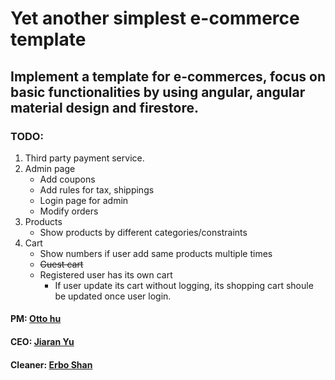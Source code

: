 # Yet another simplest e-commerce template

## Implement a template for e-commerces, focus on basic functionalities by using angular, angular material design and firestore.

### TODO: 
1. Third party payment service.
2. Admin page
    - Add coupons
    - Add rules for tax, shippings
    - Login page for admin
    - Modify orders
4. Products
    - Show products by different categories/constraints
5. Cart
    - Show numbers if user add same products multiple times
    - ~~Guest cart~~
    - Registered user has its own cart
        - If user update its cart without logging, its shopping cart shoule be updated once user login.

#### PM: [Otto hu](https://github.com/aWildOtto)
#### CEO: [Jiaran Yu](https://github.com/jiaranyu)
#### Cleaner: [Erbo Shan](https://github.com/shanerbo)
